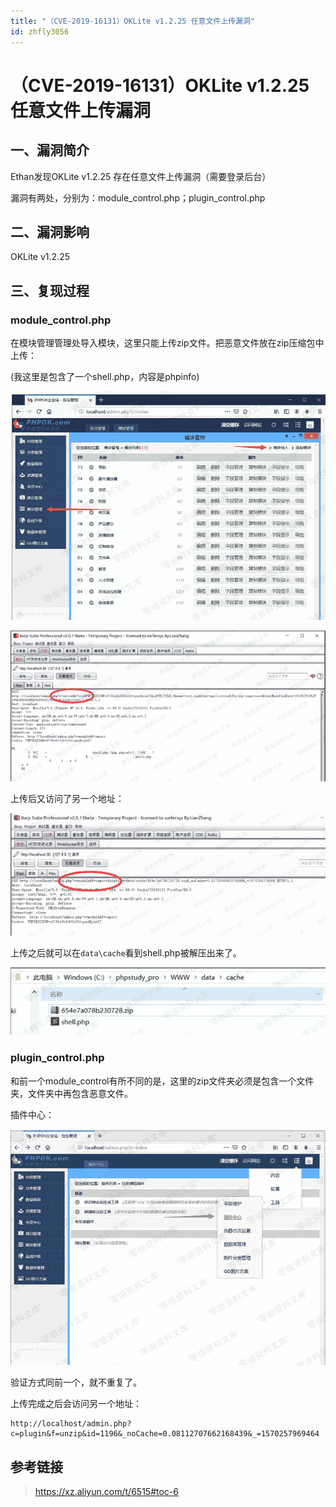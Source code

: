 ```yaml
---
title: "（CVE-2019-16131）OKLite v1.2.25 任意文件上传漏洞"
id: zhfly3056
---
```


# （CVE-2019-16131）OKLite v1.2.25 任意文件上传漏洞

## 一、漏洞简介

Ethan发现OKLite v1.2.25 存在任意文件上传漏洞（需要登录后台）

漏洞有两处，分别为：module_control.php；plugin_control.php

## 二、漏洞影响

OKLite v1.2.25

## 三、复现过程

### module_control.php

在模块管理管理处导入模块，这里只能上传zip文件。把恶意文件放在zip压缩包中上传：

(我这里是包含了一个shell.php，内容是phpinfo)

![image](../img/9a1b4d20a6f4082362d27fbe961344b6.png)

![image](../img/12b0c36fc40be51115bacfe2c7349b5c.png)

上传后又访问了另一个地址：

![image](../img/cf89751762cfcb17ca5fa6b299e59b44.png)

上传之后就可以在`data\cache`看到shell.php被解压出来了。

![image](../img/3e274ec5e18908c37604307388e0505c.png)

### plugin_control.php

和前一个module_control有所不同的是，这里的zip文件夹必须是包含一个文件夹，文件夹中再包含恶意文件。

插件中心：

![image](../img/74b3d6c71fce5d69c382f8830b4610e0.png)

验证方式同前一个，就不重复了。

上传完成之后会访问另一个地址：

```
http://localhost/admin.php?c=plugin&f=unzip&id=1196&_noCache=0.08112707662168439&_=1570257969464 
```

## 参考链接

> https://xz.aliyun.com/t/6515#toc-6